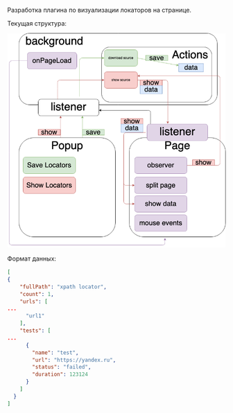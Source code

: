 Разработка плагина по визуализации локаторов на странице.

Текущая структура:

![Diagram](diagram.png)

Формат данных:
```json
[
{
    "fullPath": "xpath locator",
    "count": 1,
    "urls": [
...
      "url1"
    ],
    "tests": [
...
      {
        "name": "test",
        "url": "https://yandex.ru",
        "status": "failed",
        "duration": 123124
      }
    ]
  }
]
```
